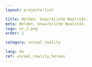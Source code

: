 ```yaml
---
layout: projects-list

title: Helden. Unwirkliche Realität.
meta: Helden. Unwirkliche Realität.
logo: ur_1.png
order: 1

category: unreal_reality

lang: de
ref: unreal_reality_heroes
---
```

